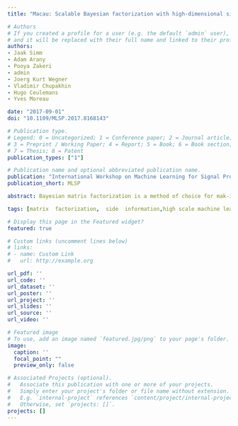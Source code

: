 ```yaml
---
title: "Macau: Scalable Bayesian factorization with high-dimensional side information using MCMC"

# Authors
# If you created a profile for a user (e.g. the default `admin` user), write the username (folder name) here
# and it will be replaced with their full name and linked to their profile.
authors:
- Jaak Simm
- Adam Arany
- Pooya Zakeri
- admin
- Joerg Kurt Wegner
- Vladimir Chupakhin
- Hugo Ceulemans
- Yves Moreau

date: "2017-09-01"
doi: "10.1109/MLSP.2017.8168143"

# Publication type.
# Legend: 0 = Uncategorized; 1 = Conference paper; 2 = Journal article;
# 3 = Preprint / Working Paper; 4 = Report; 5 = Book; 6 = Book section;
# 7 = Thesis; 8 = Patent
publication_types: ["1"]

# Publication name and optional abbreviated publication name.
publication: "International Workshop on Machine Learning for Signal Processing"
publication_short: MLSP

abstract: Bayesian matrix factorization is a method of choice for mak-ing  predictions  for  large-scale  incomplete  matrices,  due  to availability of efficient Gibbs sampling schemes and its robustness to overfitting.  In this paper, we consider factorization of large scale matrices with high-dimensional side information. However, sampling the link matrix for the side information with standard approaches costs O(F^3) time, where F is the dimensionality of the features.  To overcome this limitation we, firstly, propose a prior for the link matrix whose strength is proportional to the scale of latent variables.  Secondly,  using  this  prior  we  derive  an  efficient  sampler,  with linear complexity in the number of non-zeros, O(Nnz), by leveraging Krylov subspace methods, such as block conjugate gradient, allowing us to handle million-dimensional side in-formation. We demonstrate the effectiveness of our proposed method in drug-protein interaction prediction task

tags: [matrix  factorization,  side  information,high scale machine learning, MCMC]

# Display this page in the Featured widget?
featured: true

# Custom links (uncomment lines below)
# links:
# - name: Custom Link
#   url: http://example.org

url_pdf: ''
url_code: ''
url_dataset: ''
url_poster: ''
url_project: ''
url_slides: ''
url_source: ''
url_video: ''

# Featured image
# To use, add an image named `featured.jpg/png` to your page's folder.
image:
  caption: ''
  focal_point: ""
  preview_only: false

# Associated Projects (optional).
#   Associate this publication with one or more of your projects.
#   Simply enter your project's folder or file name without extension.
#   E.g. `internal-project` references `content/project/internal-project/index.md`.
#   Otherwise, set `projects: []`.
projects: []
---
```

